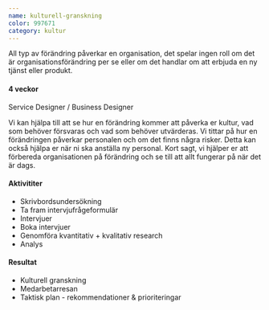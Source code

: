 ```yaml
---
name: kulturell-granskning
color: 997671
category: kultur
---
```


<div class="lead">
All typ av förändring påverkar en organisation, det spelar ingen roll om det är organisationsförändring per se eller om det handlar om att erbjuda en ny tjänst eller produkt. 
</div>

<h4 class="time-h4">4 veckor</h4>
Service Designer / Business Designer

<p class="offer-preamble">Vi kan hjälpa till att se hur en förändring kommer att påverka er kultur, vad som behöver försvaras och vad som behöver utvärderas.
Vi tittar på hur en förändringen påverkar personalen och om det finns några risker. Detta kan också hjälpa er när ni ska anställa ny personal. Kort sagt, vi hjälper er att förbereda organisationen på förändring och se till att allt fungerar på när det är dags.
</p>

<h4>Aktivititer</h4>

- Skrivbordsundersökning
- Ta fram intervjufrågeformulär
- Intervjuer
- Boka intervjuer
- Genomföra kvantitativ + kvalitativ research
- Analys

<h4>Resultat</h4>

- Kulturell granskning
- Medarbetarresan
- Taktisk plan - rekommendationer & prioriteringar